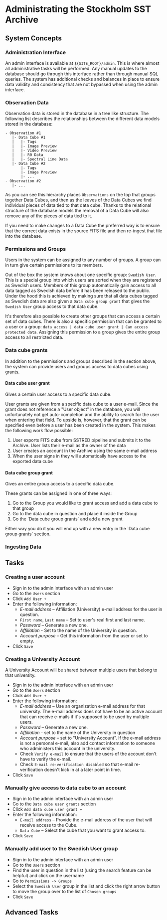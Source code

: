 # Administrating the Stockholm SST Archive

## System Concepts

### Administration Interface

An admin interface is available at `${SITE_ROOT}/admin`. This is where almost all administrative tasks will be
performed. Any manual updates to the database should go through this interface rather than through manual SQL queries.
The system has additional checks and balances in place to ensure data validity and consistency that are not bypassed
when using the admin interface.

### Observation Data

Observation data is stored in the database in a tree like structure. The following list describes the relationships
between the different data models stored in the database:

```
- Observation #1
   |- Data Cube #1
   |   |- Tags
   |   |- Image Preview
   |   |- Video Preview
   |   |- R0 Data
   |   |- Spectral Line Data
   |- Data Cube #2
       |- Tags
       |- Image Preview
       |- ...
- Observation #2
   |- ...
```

As you can see this hierarchy places `Observations` on the top that groups together Data Cubes, and then as the leaves
of the Data Cubes we find individual pieces of data tied to that data cube. Thanks to the relational structure of the
database models the removal of a Data Cube will also remove any of the pieces of data tied to it.

If you need to make changes to a Data Cube the preferred way is to ensure that the correct data exists in the source
FITS file and then re-ingest that file into the database.

### Permissions and Groups

Users in the system can be assigned to any number of groups. A group can in turn give certain permissions to its
members.

Out of the box the system knows about one specific group: `Swedish User`. This is a special group into which users are
sorted when they are registered as Swedish users. Members of this group  automatically gain access to all data tagged
as Swedish data before it has been released to the public. Under the hood this is achieved by making sure that all data
cubes tagged as Swedish data are also given a `Data cube group grant` that gives the `Swedish User` group access to that
data cube.

It's therefore also possible to create other groups that can access a certain set of data cubes. There is also a
specific permission that can be granted to a user or a group: 
`data_access | data cube user grant | Can access protected data`. Assigning this permission to a group gives the entire
group access to all restricted data.

### Data cube grants

In addition to the permissions and groups described in the section above, the system can provide users and groups
access to data cubes using grants.

#### Data cube user grant

Gives a certain user access to a specific data cube.

User grants are given from a specific data cube to a user e-mail.
Since the grant does not reference a "User object" in the database, you will unfortunately not get auto-completion and
the ability to search for the user when entering that field. To upside is, however, that the grant can be specified
even before a user has been created in the system. This makes the following work flow possible:

 1. User exports FITS cube from SSTRED pipeline and submits it to the Archive. User lists their e-mail as the owner of 
    the data
 2. User creates an account in the Archive using the same e-mail address
 3. When the user signs in they will automatically have access to the exported data cube
 
#### Data cube group grant

Gives an entire group access to a specific data cube.

These grants can be assigned in one of three ways:

 1. Go to the Group you would like to grant access and add a data cube to that group
 2. Go to the data cube in question and place it inside the Group
 3. Go the `Data cube group grants´ and add a new grant

Either way you do it you will end up with a new entry in the `Data cube group grants´ section.

### Ingesting Data



## Tasks

### Creating a user account

 * Sign in to the admin interface with an admin user
 * Go to the `Users` section
 * Click `Add User +`
 * Enter the following information:
   * _E-mail address_ – Affiliation (University) e-mail address for the user in question.
   * `First name`, `Last name` – Set to user's real first and last name.
   * _Password_ – Generate a new one.
   * _Affiliation_ - Set to the name of the University in question.
   * _Account purpose_ – Get this information from the user or set to empty.
 * Click `Save`

### Creating a University Account

A University Account will be shared between multiple users that belong to that university.

 * Sign in to the admin interface with an admin user
 * Go to the `Users` section
 * Click `Add User +`
 * Enter the following information:
   * _E-mail address_ – Use an organization e-mail address for that university. The e-mail address does not have to be
                        an active account that can receive e-mails if it's supposed to be used by multiple users.
   * _Password_ – Generate a new one.
   * _Affiliation_ - set to the name of the University in question
   * _Account purpose_ – set to "University Account". If the e-mail address is not a personal e-mail, also add contact
                         information to someone who administers this account in the university.
   * Check `Verify e-mail` to ensure that the users of the account don't have to verify the e-mail.
   * Check `E-mail re-verification disabled` so that e-mail re-verification doesn't kick in at a later point in time.
 * Click `Save`

### Manually give access to data cube to an account

 * Sign in to the admin interface with an admin user
 * Go to the `Data cube user grants` section
 * Click `Add data cube user grant +`
 * Enter the following information:
   * `E-mail address` – Provide the e-mail address of the user that will receive access to the Cube.
   * `Data Cube` – Select the cube that you want to grant access to.
 * Click `Save`

### Manually add user to the Swedish User group

 * Sign in to the admin interface with an admin user
 * Go to the `Users` section
 * Find the user in question in the list (using the search feature can be helpful) and click on the username
 * Go to `Permissions -> Groups` 
 * Select the `Swedish User` group in the list and click the right arrow button to move the group over to the
   list of `Chosen groups`
 * Click `Save`
 
## Advanced Tasks


